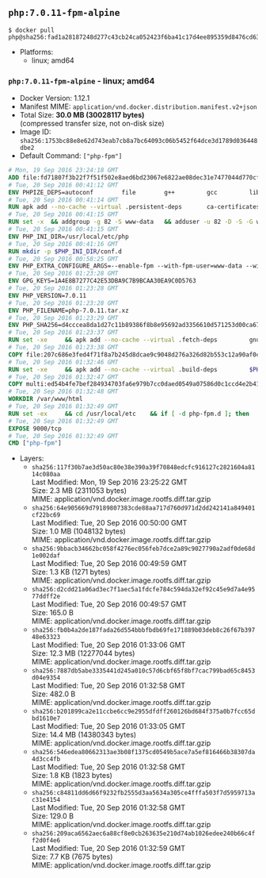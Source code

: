## `php:7.0.11-fpm-alpine`

```console
$ docker pull php@sha256:fad1a28187248d277c43cb24ca052423f6ba41c17d4ee895359d8476cd639186
```

-	Platforms:
	-	linux; amd64

### `php:7.0.11-fpm-alpine` - linux; amd64

-	Docker Version: 1.12.1
-	Manifest MIME: `application/vnd.docker.distribution.manifest.v2+json`
-	Total Size: **30.0 MB (30028117 bytes)**  
	(compressed transfer size, not on-disk size)
-	Image ID: `sha256:1753bc88e8e62d743eab7cb8a7bc64093c06b5452f64dce3d1789d036448dbe2`
-	Default Command: `["php-fpm"]`

```dockerfile
# Mon, 19 Sep 2016 23:24:18 GMT
ADD file:fd71807f3b22f7f51f502e8aed6bd23067e6822ae08dec31e7477044d770cf48 in / 
# Tue, 20 Sep 2016 00:41:12 GMT
ENV PHPIZE_DEPS=autoconf 		file 		g++ 		gcc 		libc-dev 		make 		pkgconf 		re2c
# Tue, 20 Sep 2016 00:41:14 GMT
RUN apk add --no-cache --virtual .persistent-deps 		ca-certificates 		curl 		tar 		xz
# Tue, 20 Sep 2016 00:41:15 GMT
RUN set -x 	&& addgroup -g 82 -S www-data 	&& adduser -u 82 -D -S -G www-data www-data
# Tue, 20 Sep 2016 00:41:15 GMT
ENV PHP_INI_DIR=/usr/local/etc/php
# Tue, 20 Sep 2016 00:41:16 GMT
RUN mkdir -p $PHP_INI_DIR/conf.d
# Tue, 20 Sep 2016 00:58:25 GMT
ENV PHP_EXTRA_CONFIGURE_ARGS=--enable-fpm --with-fpm-user=www-data --with-fpm-group=www-data
# Tue, 20 Sep 2016 01:23:28 GMT
ENV GPG_KEYS=1A4E8B7277C42E53DBA9C7B9BCAA30EA9C0D5763
# Tue, 20 Sep 2016 01:23:28 GMT
ENV PHP_VERSION=7.0.11
# Tue, 20 Sep 2016 01:23:28 GMT
ENV PHP_FILENAME=php-7.0.11.tar.xz
# Tue, 20 Sep 2016 01:23:29 GMT
ENV PHP_SHA256=d4cccea8da1d27c11b89386f8b8e95692ad3356610d571253d00ca67d524c735
# Tue, 20 Sep 2016 01:23:37 GMT
RUN set -xe 	&& apk add --no-cache --virtual .fetch-deps 		gnupg 	&& mkdir -p /usr/src 	&& cd /usr/src 	&& curl -fSL "https://secure.php.net/get/$PHP_FILENAME/from/this/mirror" -o php.tar.xz 	&& echo "$PHP_SHA256 *php.tar.xz" | sha256sum -c - 	&& curl -fSL "https://secure.php.net/get/$PHP_FILENAME.asc/from/this/mirror" -o php.tar.xz.asc 	&& export GNUPGHOME="$(mktemp -d)" 	&& for key in $GPG_KEYS; do 		gpg --keyserver ha.pool.sks-keyservers.net --recv-keys "$key"; 	done 	&& gpg --batch --verify php.tar.xz.asc php.tar.xz 	&& rm -r "$GNUPGHOME" 	&& apk del .fetch-deps
# Tue, 20 Sep 2016 01:23:38 GMT
COPY file:207c686e3fed4f71f8a7b245d8dcae9c9048d276a326d82b553c12a90af0c0ca in /usr/local/bin/ 
# Tue, 20 Sep 2016 01:32:46 GMT
RUN set -xe 	&& apk add --no-cache --virtual .build-deps 		$PHPIZE_DEPS 		curl-dev 		libedit-dev 		libxml2-dev 		openssl-dev 		sqlite-dev 		&& docker-php-source extract 	&& cd /usr/src/php 	&& ./configure 		--with-config-file-path="$PHP_INI_DIR" 		--with-config-file-scan-dir="$PHP_INI_DIR/conf.d" 				--disable-cgi 				--enable-ftp 		--enable-mbstring 		--enable-mysqlnd 				--with-curl 		--with-libedit 		--with-openssl 		--with-zlib 				$PHP_EXTRA_CONFIGURE_ARGS 	&& make -j"$(getconf _NPROCESSORS_ONLN)" 	&& make install 	&& { find /usr/local/bin /usr/local/sbin -type f -perm +0111 -exec strip --strip-all '{}' + || true; } 	&& make clean 	&& docker-php-source delete 		&& runDeps="$( 		scanelf --needed --nobanner --recursive /usr/local 			| awk '{ gsub(/,/, "\nso:", $2); print "so:" $2 }' 			| sort -u 			| xargs -r apk info --installed 			| sort -u 	)" 	&& apk add --no-cache --virtual .php-rundeps $runDeps 		&& apk del .build-deps
# Tue, 20 Sep 2016 01:32:47 GMT
COPY multi:ed54b4fe7bef284934703fa6e979b7cc0daed0549a07586d0c1ccd4e2b41884a in /usr/local/bin/ 
# Tue, 20 Sep 2016 01:32:48 GMT
WORKDIR /var/www/html
# Tue, 20 Sep 2016 01:32:49 GMT
RUN set -ex 	&& cd /usr/local/etc 	&& if [ -d php-fpm.d ]; then 		sed 's!=NONE/!=!g' php-fpm.conf.default | tee php-fpm.conf > /dev/null; 		cp php-fpm.d/www.conf.default php-fpm.d/www.conf; 	else 		mkdir php-fpm.d; 		cp php-fpm.conf.default php-fpm.d/www.conf; 		{ 			echo '[global]'; 			echo 'include=etc/php-fpm.d/*.conf'; 		} | tee php-fpm.conf; 	fi 	&& { 		echo '[global]'; 		echo 'error_log = /proc/self/fd/2'; 		echo; 		echo '[www]'; 		echo '; if we send this to /proc/self/fd/1, it never appears'; 		echo 'access.log = /proc/self/fd/2'; 		echo; 		echo 'clear_env = no'; 		echo; 		echo '; Ensure worker stdout and stderr are sent to the main error log.'; 		echo 'catch_workers_output = yes'; 	} | tee php-fpm.d/docker.conf 	&& { 		echo '[global]'; 		echo 'daemonize = no'; 		echo; 		echo '[www]'; 		echo 'listen = [::]:9000'; 	} | tee php-fpm.d/zz-docker.conf
# Tue, 20 Sep 2016 01:32:49 GMT
EXPOSE 9000/tcp
# Tue, 20 Sep 2016 01:32:49 GMT
CMD ["php-fpm"]
```

-	Layers:
	-	`sha256:117f30b7ae3d50ac80e38e390a39f70848edcfc916127c2821604a8114c080aa`  
		Last Modified: Mon, 19 Sep 2016 23:25:22 GMT  
		Size: 2.3 MB (2311053 bytes)  
		MIME: application/vnd.docker.image.rootfs.diff.tar.gzip
	-	`sha256:64e905669d79189807383cde88aa717d760d971d2dd242141a849401cf22bc69`  
		Last Modified: Tue, 20 Sep 2016 00:50:00 GMT  
		Size: 1.0 MB (1048132 bytes)  
		MIME: application/vnd.docker.image.rootfs.diff.tar.gzip
	-	`sha256:9bbacb34662bc058f4276ec056feb7dce2a89c9027790a2adf0de68d1e002daf`  
		Last Modified: Tue, 20 Sep 2016 00:49:59 GMT  
		Size: 1.3 KB (1271 bytes)  
		MIME: application/vnd.docker.image.rootfs.diff.tar.gzip
	-	`sha256:d2cdd21a06ad3ec7f1aec5a1fdcfe784c594da32ef92c45e9d7a4e9577ddff2e`  
		Last Modified: Tue, 20 Sep 2016 00:49:57 GMT  
		Size: 165.0 B  
		MIME: application/vnd.docker.image.rootfs.diff.tar.gzip
	-	`sha256:fb0b4a2de187fada26d554bbbfbdb69fe171889b03deb8c26f67b39748e63323`  
		Last Modified: Tue, 20 Sep 2016 01:33:06 GMT  
		Size: 12.3 MB (12277044 bytes)  
		MIME: application/vnd.docker.image.rootfs.diff.tar.gzip
	-	`sha256:7887db5abe3335441d245a010c57d6cbf65f8bf7cac799bad65c8453d04e9354`  
		Last Modified: Tue, 20 Sep 2016 01:32:58 GMT  
		Size: 482.0 B  
		MIME: application/vnd.docker.image.rootfs.diff.tar.gzip
	-	`sha256:b201899ca2e11ccbe6cc9e2955dfdff260126bd684f375a0b7fcc65dbd1610e7`  
		Last Modified: Tue, 20 Sep 2016 01:33:05 GMT  
		Size: 14.4 MB (14380343 bytes)  
		MIME: application/vnd.docker.image.rootfs.diff.tar.gzip
	-	`sha256:546edea80662313ae3b08f1375cd0549b5ace7a5ef816466b38307da4d3cc4fb`  
		Last Modified: Tue, 20 Sep 2016 01:32:58 GMT  
		Size: 1.8 KB (1823 bytes)  
		MIME: application/vnd.docker.image.rootfs.diff.tar.gzip
	-	`sha256:c84811dd6d66f9232fb2555d3aa5634a305ce4fffa503f7d5959713ac31e4154`  
		Last Modified: Tue, 20 Sep 2016 01:32:58 GMT  
		Size: 129.0 B  
		MIME: application/vnd.docker.image.rootfs.diff.tar.gzip
	-	`sha256:209aca6562aec6a88cf8e0cb263635e210d74ab1026edee240b66c4ff2d0f4e6`  
		Last Modified: Tue, 20 Sep 2016 01:32:59 GMT  
		Size: 7.7 KB (7675 bytes)  
		MIME: application/vnd.docker.image.rootfs.diff.tar.gzip
